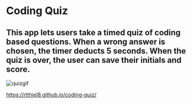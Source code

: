 # Coding Quiz

## This app lets users take a timed quiz of coding based questions.  When a wrong answer is chosen, the timer deducts 5 seconds.  When the quiz is over, the user can save their initials and score.

![quizgif](https://user-images.githubusercontent.com/93964501/147419421-52ddd9d1-2960-46b7-be38-acda56b62311.gif)

https://rtthiel8.github.io/coding-quiz/